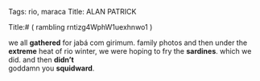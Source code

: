 Tags: rio, maraca
Title: ALAN PATRICK
  
Title:# ( rambling rntizg4WphW1uexhnwo1 )  
  
we all **gathered** for jabá com girimum. family photos and then under the **extreme** heat of rio winter, we were hoping to fry the **sardines**. which we did. and then **didn’t**  
goddamn you **squidward**.
